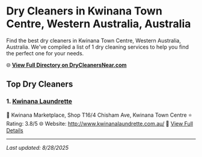 # Dry Cleaners in Kwinana Town Centre, Western Australia, Australia

Find the best dry cleaners in Kwinana Town Centre, Western Australia, Australia. We've compiled a list of 1 dry cleaning services to help you find the perfect one for your needs.

🌐 **[View Full Directory on DryCleanersNear.com](https://drycleanersnear.com/city/Australia/Western%20Australia/Kwinana%20Town%20Centre)**

## Top Dry Cleaners

### 1. [Kwinana Laundrette](https://drycleanersnear.com/dryCleaner/68ad169a1d9ee695c9253211/kwinana-laundrette)
📍 Kwinana Marketplace, Shop T16/4 Chisham Ave, Kwinana Town Centre
⭐ Rating: 3.8/5
🌐 Website: http://www.kwinanalaundrette.com.au/
🔗 [View Full Details](https://drycleanersnear.com/dryCleaner/68ad169a1d9ee695c9253211/kwinana-laundrette)


---

*Last updated: 8/28/2025*

